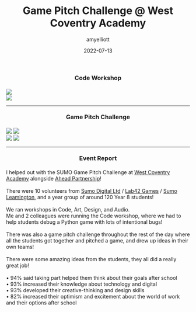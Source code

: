 ﻿---
layout: post
title:  "Game Pitch Challenge @ West Coventry Academy"
type: "Personal Blog"
color: "background-color: firebrick"
summary: "I attended West Coventry Academy to represent Sumo Digital. I helped run a game pitch day with some collegues."
author: amyelliott
date: '2022-07-13'
category: ['personal', 'education']
thumbnail: /assets/img/posts/GamePitchChallenge/cover.png
keywords: personal, education
permalink: /blog/gamepitchchallenge/
usemathjax: true
---
<h3 style="text-align:center; margin-top: 20px; margin-bottom: 20px">Code Workshop</h3>
<div class="row">
  <div class="column">
    <img src="https://am3pap005files.storage.live.com/y4mQEGBzpj7P9t3smh6hzat5lNr4EVrpOQaOZOodOisjIU2J98kldV6kssPKkclwyNQWXCm5t5mp9AEQBdOQ4u7Z3cWJ_x_RpEUnc38aWNKlJM__glgFgksasoBNG6lBcXu-EgFv25yyvGa-7zj_J7sVrrTabRhxWZomUBHONclThfpbHSoThafMYNHCHLBPYEE?width=1024&height=683&cropmode=none">
  </div>
  <div class="column">
    <img src="https://am3pap005files.storage.live.com/y4mpQ_-fYtqS8Wr0MA6Ty0JCC_gUPmc3gApRD7kYFylGy2Yp5gN2YlhQVbt78hTsthciAukplVk48TmpBogX-5iYMN9dltmjqZeo1IyjmDE1jWWJRj5OuAI_5q87nK3mdTHuLdXzPQOZ7mfZ4GZaXhDKHJhrZmRtvi0dTZ8bLwOMaFbprYql78fez8FQ3gbLAqk?width=1024&height=682&cropmode=none">
  </div>
</div>
<hr>

<h3 style="text-align:center; margin-top: 20px; margin-bottom: 20px">Game Pitch Challenge</h3>
<div class="row">
  <div class="column">
    <img src="https://am3pap005files.storage.live.com/y4mzfrtWtA8RUpshr78bTBDcEZGU2sraAL8VM3KTiCfxocsHxjZlTBG-0I3tbAR3AQ1tdGk3_SRA6Y5CjljvNuyG-A9WBdJoetew9aJujq7XboRYaGe5ANkwgQQKIL8h73k6P3jjhKOF5K6f2xgyOuX_4sC_cHNdXfojtMznldM9hZAUpr8gVghX84yj85zo_qk?width=1024&height=682&cropmode=none">
    <img src="https://am3pap005files.storage.live.com/y4mf1peub4dDCae76HSu8dTmlEGjWWQVJKA1fNU98fRkz0vSf4uqTu1LNI7tbAgN7xs9Opn447tPqigO1RleRJX8794MgGxu-RlSMdOcdp8NiKSEr0ulpTZeinKSZ1S_3cqhaPfiUytG7kDogXANP2Z1GPLZUW43or2j6JnPM624adxC54KejQdPLZkNDt1qFaJ?width=1024&height=682&cropmode=none">
  </div>
  <div class="column">
    <img src="https://am3pap005files.storage.live.com/y4mySK7arkf6d--BKkoqV4njqpjvnwH3cpNKGpv5BXvdTuBGyCx8-I1a4psDhvb2JdgiTsXKn9riXhtXULYMcXqHT9D-6ZpWMDCfPV5w5wXqp40lRk_fXObc6rLPmY-GHaGJIzA3702XhY8qCvBCvQIL1VEzFF7qxgmIGAD34-a9aaRmKOtXMiw_utkyX0MRhSq?width=1024&height=682&cropmode=none">
    <img src="https://am3pap005files.storage.live.com/y4m2bgyaeFYm2t87vzuOAa5Eet_CdG3OEVxOizz-6ou-5xlPzry_uf8O5AJz9Sn-vHa87UBJ6hC02dEsfpsh4zN0T2rdlhftMbRHio0WARMQpvC-yMzcVr1qTNPgHRTbcBbXoaTx8GtZFUcQGsjLLXKOiaqSCe_0QJxsAglNvcWxNNVVOyo7Sa5S8UKzZqQFimh?width=1024&height=682&cropmode=none">
  </div>
</div>
<hr>

<h3 style="text-align:center; margin-top: 20px; margin-bottom: 20px">Event Report</h3>
<p>I helped out with the SUMO Game Pitch Challenge at <a href="https://www.linkedin.com/company/west-coventry-academy/" data-attribute-index="0" data-entity-hovercard-id="urn:li:fs_miniCompany:70633152" data-entity-type="MINI_COMPANY">West Coventry Academy</a> alongside <a href="https://www.linkedin.com/company/ahead-partnership/" data-attribute-index="2" data-entity-hovercard-id="urn:li:fs_miniCompany:365596" data-entity-type="MINI_COMPANY">Ahead Partnership</a>!<br /><br />There were 10 volunteers from <a href="https://www.linkedin.com/company/sumo-digital/" data-attribute-index="4" data-entity-hovercard-id="urn:li:fs_miniCompany:23010" data-entity-type="MINI_COMPANY">Sumo Digital Ltd</a> / <a href="https://www.linkedin.com/company/lab42-limited/" data-attribute-index="6" data-entity-hovercard-id="urn:li:fs_miniCompany:16685364" data-entity-type="MINI_COMPANY">Lab42 Games</a> / <a href="https://www.linkedin.com/company/sumo-leamington/" data-attribute-index="8" data-entity-hovercard-id="urn:li:fs_miniCompany:78359237" data-entity-type="MINI_COMPANY">Sumo Leamington</a>, and a year group of around 120 Year 8 students!<br /><br />We ran workshops in Code, Art, Design, and Audio.<br />Me and 2 colleagues were running the Code workshop, where we had to help students debug a Python game with lots of intentional bugs!<br /><br />There was also a game pitch challenge throughout the rest of the day where all the students got together and pitched a game, and drew up ideas in their own teams!<br /><br />There were some amazing ideas from the students, they all did a really great job!<br /><br />• 94% said taking part helped them think about their goals after school<br />• 93% increased their knowledge about technology and digital<br />• 93% developed their creative-thinking and design skills<br />• 82% increased their optimism and excitement about the world of work and their options after school</p>